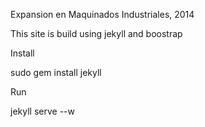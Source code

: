 Expansion en Maquinados Industriales, 2014

This site is build using jekyll and boostrap

Install

sudo gem install jekyll

Run

jekyll serve --w